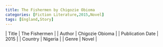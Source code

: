```yaml
---
title: The Fishermen by Chigozie Obioma
categories: [Fiction Literature,2015,Novel]
tags: [England,Story]
---
```

        
| Title | The Fishermen  |
| Author |  Chigozie Obioma  |
| Publication Date | 2015   |
| Country | Nigeria |
| Genre | Novel  |
        